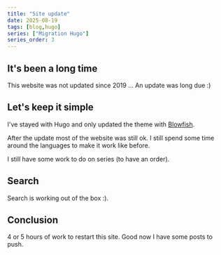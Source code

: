 ```yaml
---
title: "Site update"
date: 2025-08-19
tags: [blog,hugo]
series: ["Migration Hugo"]
series_order: 3
---
```


## It's been a long time

This website was not updated since 2019 ... An update was long due :)

## Let's keep it simple

I've stayed with Hugo and only updated the theme with [Blowfish](https://blowfish.page/).

After the update most of the website was still ok. I still spend some time around the languages to make it work like before.

I still have some work to do on series (to have an order).

## Search

Search is working out of the box :).

## Conclusion

4 or 5 hours of work to restart this site. Good now I have some posts to push.